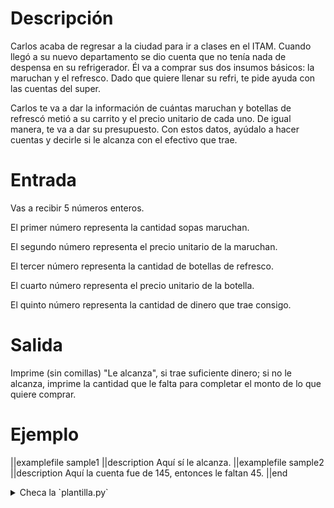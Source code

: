 # Descripción

Carlos acaba de regresar a la ciudad para ir a clases en el ITAM. Cuando llegó a su nuevo departamento se dio cuenta que no tenía nada de despensa en su refrigerador. Él va a comprar sus dos insumos básicos: la maruchan y el refresco. Dado que quiere llenar su refri, te pide ayuda con las cuentas del super.

Carlos te va a dar la información de cuántas maruchan y botellas de refrescó metió a su carrito y el precio unitario de cada uno. De igual manera, te va a dar su presupuesto. Con estos datos, ayúdalo a hacer cuentas y decirle si le alcanza con el efectivo que trae.

# Entrada

Vas a recibir 5 números enteros.

El primer número representa la cantidad sopas maruchan.

El segundo número representa el precio unitario de la maruchan.

El tercer número representa la cantidad de botellas de refresco.

El cuarto número representa el precio unitario de la botella.

El quinto número representa la cantidad de dinero que trae consigo.

# Salida

Imprime (sin comillas) "Le alcanza", si trae suficiente dinero; si no le alcanza, imprime la cantidad que le falta para completar el monto de lo que quiere comprar.

# Ejemplo

||examplefile
sample1
||description
Aquí sí le alcanza.
||examplefile
sample2
||description
Aquí la cuenta fue de 145, entonces le faltan 45.
||end

<details><summary>Checa la `plantilla.py`</summary>

{{plantilla.py}}

</details>
